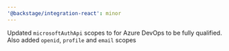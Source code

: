 ```yaml
---
'@backstage/integration-react': minor
---
```


Updated `microsoftAuthApi` scopes to for Azure DevOps to be fully qualified. Also added `openid`, `profile` and `email` scopes
